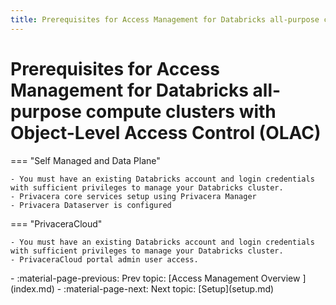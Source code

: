 ```yaml
---
title: Prerequisites for Access Management for Databricks all-purpose compute clusters with Object-Level Access Control (OLAC)
---
```


#  Prerequisites for Access Management for Databricks all-purpose compute clusters with Object-Level Access Control (OLAC)



=== "Self Managed and Data Plane"

   	- You must have an existing Databricks account and login credentials with sufficient privileges to manage your Databricks cluster.
    - Privacera core services setup using Privacera Manager 
    - Privacera Dataserver is configured 

=== "PrivaceraCloud"

    - You must have an existing Databricks account and login credentials with sufficient privileges to manage your Databricks cluster.
    - PrivaceraCloud portal admin user access.




<div class="grid cards" markdown>
-   :material-page-previous: Prev topic: [Access Management Overview ](index.md)
-   :material-page-next: Next topic: [Setup](setup.md)
</div>
